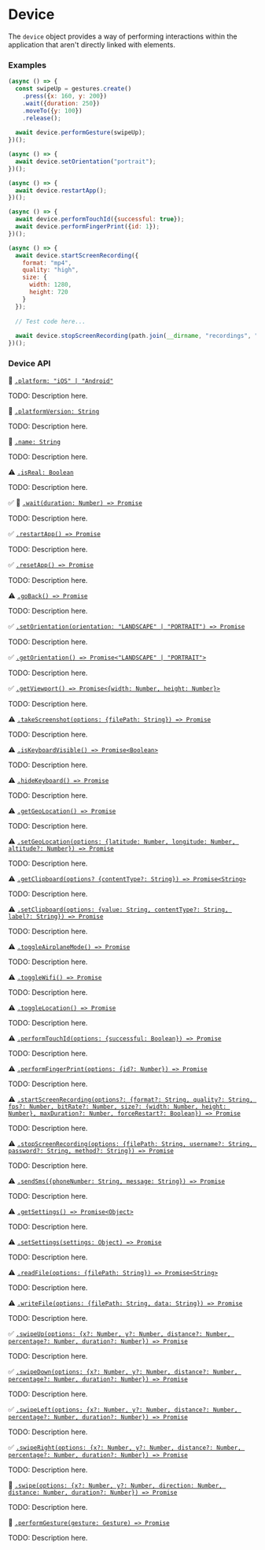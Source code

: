 # Device

The `device` object provides a way of performing interactions within the application that aren't directly linked with elements.

### Examples

```javascript
(async () => {
  const swipeUp = gestures.create()
    .press({x: 160, y: 200})
    .wait({duration: 250})
    .moveTo({y: 100})
    .release();
  
  await device.performGesture(swipeUp);
})();
```

```javascript
(async () => {
  await device.setOrientation("portrait");
})();
```

```javascript
(async () => {
  await device.restartApp();
})();
```

```javascript
(async () => {
  await device.performTouchId({successful: true});
  await device.performFingerPrint({id: 1});
})();
```

```javascript
(async () => {
  await device.startScreenRecording({
    format: "mp4",
    quality: "high",
    size: {
      width: 1280,
      height: 720
    }
  });
  
  // Test code here...
  
  await device.stopScreenRecording(path.join(__dirname, "recordings", "test-case-1.mp4")); 
})();
```

### Device API

:hammer: [```.platform: "iOS" | "Android"```](./device/platform.md)

TODO: Description here.

:hammer: [```.platformVersion: String```](./device/platformVersion.md)

TODO: Description here.

:hammer: [```.name: String```](./device/name.md)

TODO: Description here.

:warning: [```.isReal: Boolean```](./device/isReal.md)

TODO: Description here.

:white_check_mark: :hammer: [```.wait(duration: Number) => Promise```](./device/wait.md)

TODO: Description here.

:white_check_mark: [```.restartApp() => Promise```](./device/restartApp.md)

TODO: Description here.

:white_check_mark: [```.resetApp() => Promise```](./device/resetApp.md)

TODO: Description here.

:warning: [```.goBack() => Promise```](./device/goBack.md)

TODO: Description here.

:white_check_mark: [```.setOrientation(orientation: "LANDSCAPE" | "PORTRAIT") => Promise```](./device/setOrientation.md)

TODO: Description here.

:white_check_mark: [```.getOrientation() => Promise<"LANDSCAPE" | "PORTRAIT">```](./device/getOrientation.md)

TODO: Description here.

:white_check_mark: [```.getViewport() => Promise<{width: Number, height: Number}>```](./device/getViewport.md)

TODO: Description here.

:warning: [```.takeScreenshot(options: {filePath: String}) => Promise```](./device/takeScreenshot.md)

TODO: Description here.

:warning: [```.isKeyboardVisible() => Promise<Boolean>```](./device/isKeyboardVisible.md)

TODO: Description here.

:warning: [```.hideKeyboard() => Promise```](./device/hideKeyboard.md)

TODO: Description here.

:warning: [```.getGeoLocation() => Promise```](./device/getGeoLocation.md)

TODO: Description here.

:warning: [```.setGeoLocation(options: {latitude: Number, longitude: Number, altitude?: Number}) => Promise```](./device/setGeoLocation.md)

TODO: Description here.

:warning: [```.getClipboard(options? {contentType?: String}) => Promise<String>```](./device/getClipboard.md)

TODO: Description here.

:warning: [```.setClipboard(options: {value: String, contentType?: String, label?: String}) => Promise```](./device/setClipboard.md)

TODO: Description here.

:warning: [```.toggleAirplaneMode() => Promise```](./device/toggleAirplaneMode.md)

TODO: Description here.

:warning: [```.toggleWifi() => Promise```](./device/toggleWifi.md)

TODO: Description here.

:warning: [```.toggleLocation() => Promise```](./device/toggleLocation.md)

TODO: Description here.

:warning: [```.performTouchId(options: {successful: Boolean}) => Promise```](./device/performTouchId.md)

TODO: Description here.

:warning: [```.performFingerPrint(options: {id?: Number}) => Promise```](./device/performFingerPrint.md)

TODO: Description here.

:warning: [```.startScreenRecording(options?: {format?: String, quality?: String, fps?: Number, bitRate?: Number, size?: {width: Number, height: Number}, maxDuration?: Number, forceRestart?: Boolean}) => Promise```](./device/startScreenRecording.md)

TODO: Description here.

:warning: [```.stopScreenRecording(options: {filePath: String, username?: String, password?: String, method?: String}) => Promise```](./device/stopScreenRecording.md)

TODO: Description here.

:warning: [```.sendSms({phoneNumber: String, message: String}) => Promise```](./device/sendSms.md)

TODO: Description here.

:warning: [```.getSettings() => Promise<Object>```](./device/getSettings.md)

TODO: Description here.

:warning: [```.setSettings(settings: Object) => Promise```](./device/setSettings.md)

TODO: Description here.

:warning: [```.readFile(options: {filePath: String}) => Promise<String>```](./device/readFile.md)

TODO: Description here.

:warning: [```.writeFile(options: {filePath: String, data: String}) => Promise```](./device/writeFile.md)

TODO: Description here.

:white_check_mark: [```.swipeUp(options: {x?: Number, y?: Number, distance?: Number, percentage?: Number, duration?: Number}) => Promise```](./device/swipeUp.md)

TODO: Description here.

:white_check_mark: [```.swipeDown(options: {x?: Number, y?: Number, distance?: Number, percentage?: Number, duration?: Number}) => Promise```](./device/swipeDown.md)

TODO: Description here.

:white_check_mark: [```.swipeLeft(options; {x?: Number, y?: Number, distance?: Number, percentage?: Number, duration?: Number}) => Promise```](./device/swipeLeft.md)

TODO: Description here.

:white_check_mark: [```.swipeRight(options: {x?: Number, y?: Number, distance?: Number, percentage?: Number, duration?: Number}) => Promise```](./device/swipeRight.md)

TODO: Description here.

:hammer: [```.swipe(options: {x?: Number, y?: Number, direction: Number, distance: Number, duration?: Number}) => Promise```](./device/swipe.md)

TODO: Description here.

:hammer: [```.performGesture(gesture: Gesture) => Promise```](./device/performGesture.md)

TODO: Description here.
